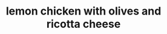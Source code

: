 ---
id: 5b19c2bc93310600149cda54
servings: 4
notes:
directions: 'in dutch oven bring 3 inches water to boiling. add noodles and 1 teaspoon olive oil. cover. cook 6 minutes or until tender; drain. lay noodles in single layer on waxed paper. cover; set aside.
meanwhile
 shred peel from lemon; halve lemon. juice 1 half
 cut remaining into wedges. season chicken with salt
 pepper
 and 1/2 of lemon peel. in skillet heat 1 tablespoon oil over medium-high heat. add chicken. cook 10 minutes or until no pink remains
 turning once. add olives; heat through. remove from heat.
in microwave-safe bowl combine ricotta
 the lemon juice and 1/2 teaspoon each salt and pepper. microcook on 100 percent power (high) for 30 seconds stirring once.
spoon ricotta mixture into bowls. top with noodles
 chicken
 and olive mixture
 remaining lemon peel
 and the fresh rosemary. pass lemon wedges. makes 4 servings.'
ingredients: '8 no-boil (oven ready) lasagna noodles
1 meyer lemon or lemon
4 small skinless
 boneless chicken breast halves
 halved crosswise
1 cup garlic-stuffed or pitted green olives
1 cup ricotta cheese
fresh rosemary (optional)'
rating: 4
ease: easy
img:
category: main course
href: 'https: //www.bhg.com/recipe/chicken/lemon-chicken-with-olives-and-ricotta/'
totalTime: 30 minutes
cookTime:
prepTime: 30 minutes
title: lemon chicken with olives and ricotta cheese
slug: lemon-chicken-with-olives-and-ricotta-cheese
---